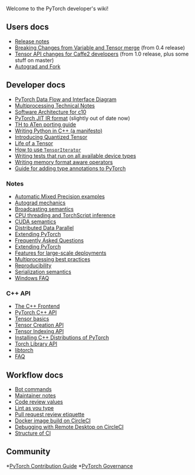 Welcome to the PyTorch developer's wiki!

## Users docs

* [Release notes](https://github.com/pytorch/pytorch/releases)
* [Breaking Changes from Variable and Tensor merge](Breaking-Changes-from-Variable-and-Tensor-merge) (from 0.4 release)
* [Tensor API changes for Caffe2 developers](Tensor-API-changes-for-Caffe2-developers) (from 1.0 release, plus some stuff on master)
* [Autograd and Fork](Autograd-and-Fork)

## Developer docs

* [PyTorch Data Flow and Interface Diagram](PyTorch-Data-Flow-and-Interface-Diagram)
* [Multiprocessing Technical Notes](Multiprocessing-Technical-Notes)
* [Software Architecture for c10](Software-Architecture-for-c10)
* [PyTorch JIT IR format](PyTorch-IR) (slightly out of date now)
* [TH to ATen porting guide](TH-to-ATen-porting-guide)
* [Writing Python in C++ (a manifesto)](Writing-Python-in-cpp-(a-manifesto))
* [Introducing Quantized Tensor](Introducing-Quantized-Tensor)
* [Life of a Tensor](Life-of-A-Tensor)
* [How to use `TensorIterator`](How-to-use-TensorIterator)
* [Writing tests that run on all available device types](Writing-tests-that-run-on-all-available-device-types)
* [Writing memory format aware operators](Writing-memory-format-aware-operators)
* [Guide for adding type annotations to PyTorch](Guide-for-adding-type-annotations-to-PyTorch)

### Notes
* [Automatic Mixed Precision examples](https://github.com/pytorch/pytorch/blob/master/docs/source/notes/amp_examples.rst)
* [Autograd mechanics](https://github.com/pytorch/pytorch/blob/master/docs/source/notes/autograd.rst)
* [Broadcasting semantics](https://github.com/pytorch/pytorch/blob/master/docs/source/notes/broadcasting.rst)
* [CPU threading and TorchScript inference](https://github.com/pytorch/pytorch/blob/master/docs/source/notes/cpu_threading_torchscript_inference.rst)
* [CUDA semantics](https://github.com/pytorch/pytorch/blob/master/docs/source/notes/cuda.rst)
* [Distributed Data Parallel](https://github.com/pytorch/pytorch/blob/master/docs/source/notes/ddp.rst)
* [Extending PyTorch](https://github.com/pytorch/pytorch/blob/master/docs/source/notes/ddp.rst)
* [Frequently Asked Questions](https://github.com/pytorch/pytorch/blob/master/docs/source/notes/faq.rst)
* [Extending PyTorch](https://github.com/pytorch/pytorch/blob/master/docs/source/notes/extending.rst)
* [Features for large-scale deployments](https://github.com/pytorch/pytorch/blob/master/docs/source/notes/large_scale_deployments.rst)
* [Multiprocessing best practices](https://github.com/pytorch/pytorch/blob/master/docs/source/notes/multiprocessing.rst)
* [Reproducibility](https://github.com/pytorch/pytorch/blob/master/docs/source/notes/randomness.rst)
* [Serialization semantics](https://github.com/pytorch/pytorch/blob/master/docs/source/notes/serialization.rst)
* [Windows FAQ](https://github.com/pytorch/pytorch/blob/master/docs/source/notes/windows.rst)


### C++ API
* [The C++ Frontend](https://github.com/pytorch/pytorch/blob/master/docs/cpp/source/frontend.rst)
* [PyTorch C++ API](https://github.com/pytorch/pytorch/blob/master/docs/cpp/source/index.rst)
* [Tensor basics](https://github.com/pytorch/pytorch/blob/master/docs/cpp/source/notes/tensor_basics.rst)
* [Tensor Creation API](https://github.com/pytorch/pytorch/blob/master/docs/cpp/source/notes/tensor_creation.rst)
* [Tensor Indexing API](https://github.com/pytorch/pytorch/blob/master/docs/cpp/source/notes/tensor_indexing.rst)
* [Installing C++ Distributions of PyTorch](https://github.com/pytorch/pytorch/blob/master/docs/cpp/source/installing.rst)
* [Torch Library API](https://github.com/pytorch/pytorch/blob/master/docs/cpp/source/library.rst)
* [libtorch](https://github.com/pytorch/pytorch/blob/master/docs/libtorch.rst)
* [FAQ](https://github.com/pytorch/pytorch/blob/master/docs/cpp/source/notes/faq.rst)

## Workflow docs

* [Bot commands](Bot-commands)
* [Maintainer notes](Maintainer-notes)
* [Code review values](Code-review-values)
* [Lint as you type](Lint-as-you-type)
* [Pull request review etiquette](Pull-request-review-etiquette)
* [Docker image build on CircleCI](Docker-image-build-on-CircleCI)
* [Debugging with Remote Desktop on CircleCI](Debugging-with-Remote-Desktop-on-CircleCI)
* [Structure of CI](https://github.com/pytorch/pytorch/blob/master/.circleci/README.md)

## Community

*[PyTorch Contribution Guide](https://github.com/pytorch/pytorch/blob/master/docs/source/community/contribution_guide.rst)
*[PyTorch Governance](https://github.com/pytorch/pytorch/blob/master/docs/source/community/governance.rst)